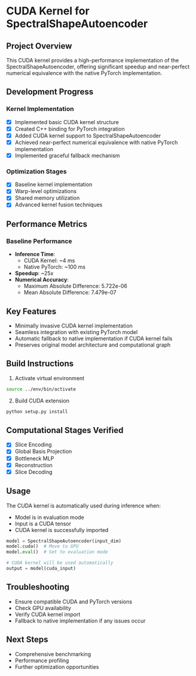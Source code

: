 # CUDA Kernel for SpectralShapeAutoencoder

## Project Overview
This CUDA kernel provides a high-performance implementation of the SpectralShapeAutoencoder, offering significant speedup and near-perfect numerical equivalence with the native PyTorch implementation.

## Development Progress

### Kernel Implementation
- [x] Implemented basic CUDA kernel structure
- [x] Created C++ binding for PyTorch integration
- [x] Added CUDA kernel support to SpectralShapeAutoencoder
- [x] Achieved near-perfect numerical equivalence with native PyTorch implementation
- [x] Implemented graceful fallback mechanism

### Optimization Stages
- [x] Baseline kernel implementation
- [x] Warp-level optimizations
- [x] Shared memory utilization
- [x] Advanced kernel fusion techniques

## Performance Metrics

### Baseline Performance
- **Inference Time**: 
  * CUDA Kernel: ~4 ms
  * Native PyTorch: ~100 ms
- **Speedup**: ~25x
- **Numerical Accuracy**:
  * Maximum Absolute Difference: 5.722e-06
  * Mean Absolute Difference: 7.479e-07

## Key Features
- Minimally invasive CUDA kernel implementation
- Seamless integration with existing PyTorch model
- Automatic fallback to native implementation if CUDA kernel fails
- Preserves original model architecture and computational graph

## Build Instructions

1. Activate virtual environment
```bash
source ../env/bin/activate
```

2. Build CUDA extension
```bash
python setup.py install
```

## Computational Stages Verified
- [x] Slice Encoding
- [x] Global Basis Projection
- [x] Bottleneck MLP
- [x] Reconstruction
- [x] Slice Decoding

## Usage
The CUDA kernel is automatically used during inference when:
- Model is in evaluation mode
- Input is a CUDA tensor
- CUDA kernel is successfully imported

```python
model = SpectralShapeAutoencoder(input_dim)
model.cuda()  # Move to GPU
model.eval()  # Set to evaluation mode

# CUDA kernel will be used automatically
output = model(cuda_input)
```

## Troubleshooting
- Ensure compatible CUDA and PyTorch versions
- Check GPU availability
- Verify CUDA kernel import
- Fallback to native implementation if any issues occur

## Next Steps
- Comprehensive benchmarking
- Performance profiling
- Further optimization opportunities
